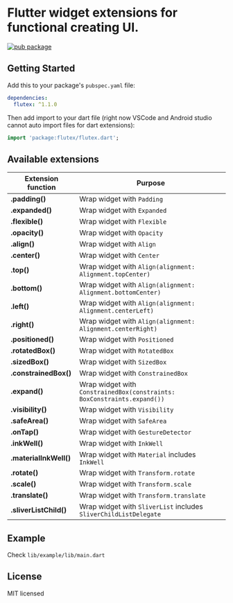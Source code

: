 # Flutter widget extensions for functional creating UI.

[![pub package](https://img.shields.io/pub/v/flutex.svg)](https://pub.dartlang.org/packages/flutex) 

## Getting Started

Add this to your package's `pubspec.yaml` file:

```yaml
dependencies:
  flutex: ^1.1.0
```

Then add import to your dart file (right now VSCode and Android studio cannot auto import files for dart extensions):
```dart
import 'package:flutex/flutex.dart';
```

## Available extensions

| Extension function | Purpose |
| ------------------------- | ------------------------- |
| **.padding()** | Wrap widget with ```Padding``` |
| **.expanded()** | Wrap widget with ```Expanded``` |
| **.flexible()** | Wrap widget with ```Flexible``` |
| **.opacity()** | Wrap widget with ```Opacity``` |
| **.align()** | Wrap widget with ```Align``` |
| **.center()** | Wrap widget with ```Center``` |
| **.top()** | Wrap widget with ```Align(alignment: Alignment.topCenter)```|
| **.bottom()** | Wrap widget with ```Align(alignment: Alignment.bottomCenter)``` |
| **.left()** | Wrap widget with ```Align(alignment: Alignment.centerLeft)``` |
| **.right()** | Wrap widget with ```Align(alignment: Alignment.centerRight)``` |
| **.positioned()** | Wrap widget with ```Positioned``` |
| **.rotatedBox()** | Wrap widget with ```RotatedBox``` |
| **.sizedBox()** | Wrap widget with ```SizedBox``` |
| **.constrainedBox()** | Wrap widget with ```ConstrainedBox``` |
| **.expand()** | Wrap widget with ```ConstrainedBox(constraints: BoxConstraints.expand())``` |
| **.visibility()** | Wrap widget with ```Visibility``` |
| **.safeArea()** | Wrap widget with ```SafeArea``` |
| **.onTap()** | Wrap widget with ```GestureDetector``` |
| **.inkWell()** | Wrap widget with ```InkWell``` |
| **.materialInkWell()** | Wrap widget with ```Material``` includes ```InkWell``` |
| **.rotate()** | Wrap widget with ```Transform.rotate``` |
| **.scale()** | Wrap widget with ```Transform.scale``` |
| **.translate()** | Wrap widget with ```Transform.translate``` |
| **.sliverListChild()** | Wrap widget with ```SliverList``` includes ```SliverChildListDelegate``` |


## Example
Check ```lib/example/lib/main.dart```

## License
MIT licensed




